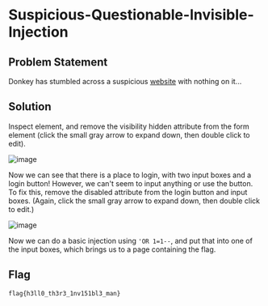 # Suspicious-Questionable-lnvisible-Injection
## Problem Statement
Donkey has stumbled across a suspicious [website](http://134.195.42.198:25567) with nothing on it... 

## Solution
Inspect element, and remove the visibility hidden attribute from the form element (click the small gray arrow to expand down, then double click to edit).

![image](https://user-images.githubusercontent.com/72477484/123558515-85aa9480-d74b-11eb-97a0-6cbafe60e830.png)

Now we can see that there is a place to login, with two input boxes and a login button! However, we can't seem to input anything or use the button. To fix this, remove the disabled attribute from the login button and input boxes. (Again, click the small gray arrow to expand down, then double click to edit.)

![image](https://user-images.githubusercontent.com/72477484/123558557-b8ed2380-d74b-11eb-9bda-77bb942950c4.png)

Now we can do a basic injection using `'OR 1=1--`, and put that into one of the input boxes, which brings us to a page containing the flag.

## Flag
`flag{h3ll0_th3r3_1nv151bl3_man}`
